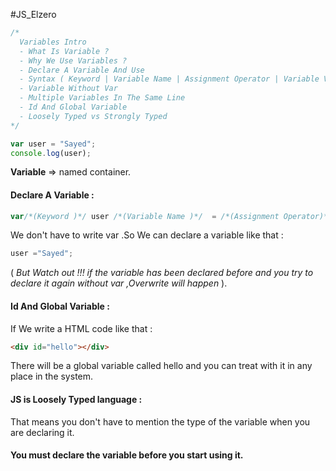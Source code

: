 #JS_Elzero 
```js
/*
  Variables Intro
  - What Is Variable ?
  - Why We Use Variables ?
  - Declare A Variable And Use
  - Syntax ( Keyword | Variable Name | Assignment Operator | Variable Value )
  - Variable Without Var
  - Multiple Variables In The Same Line
  - Id And Global Variable
  - Loosely Typed vs Strongly Typed
*/

var user = "Sayed";
console.log(user);
```

**Variable** => named container.

#### Declare A Variable :
```js
var/*(Keyword )*/ user /*(Variable Name )*/  = /*(Assignment Operator)*/ "Sayed"/*(Variable Value)*/;
```
We don't have to write var .So We can declare a variable like that : 
```js
user ="Sayed";
```
 ( *But Watch out !!! if the variable has been declared before and you try to declare it again without var ,Overwrite will happen* ).

#### Id And Global Variable :
If We write a HTML code like that :
```html 
<div id="hello"></div>
```
There will be a global variable called hello and you can treat with it in any place in the system.

#### JS is Loosely Typed language : 
That means you don't have to mention the type of the variable when you are declaring it.

#### You must declare the variable before you start using it. 
